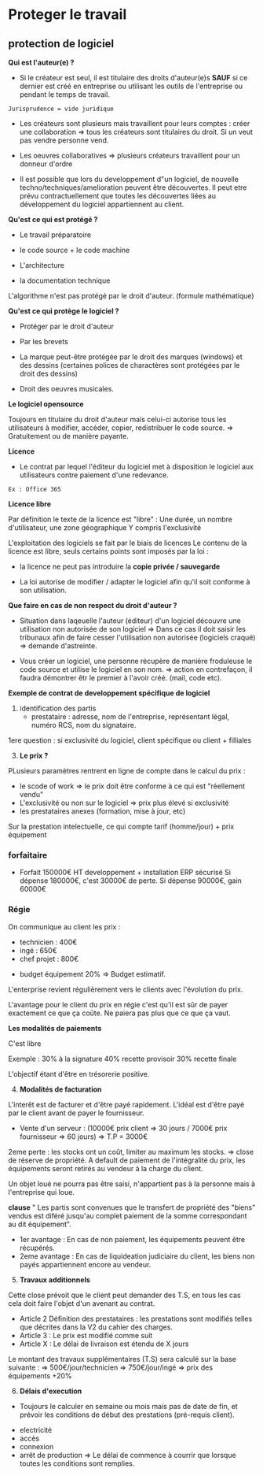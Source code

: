 # Proteger le travail

## protection de logiciel

__Qui est l'auteur(e) ?__

* Si le créateur est seul, il est titulaire des droits d'auteur(e)s __SAUF__ si ce dernier est créé en entreprise ou utilisant les outils de l'entreprise ou pendant le temps de travail.

```
Jurisprudence = vide juridique
```

* Les créateurs sont plusieurs mais travaillent pour leurs comptes : créer une collaboration => tous les créateurs sont titulaires du droit. Si un veut pas vendre personne vend.

* Les oeuvres collaboratives => plusieurs créateurs travaillent pour un donneur d'ordre

* Il est possible que lors du developpement d"un logiciel, de nouvelle techno/techniques/amelioration peuvent être découvertes. Il peut etre prévu contractuellement que toutes les découvertes liées au développement du logiciel appartiennent au client.

__Qu'est ce qui est protégé ?__

* Le travail préparatoire

* le code source + le code machine

* L'architecture 

* la documentation technique

L'algorithme n'est pas protégé par le droit d'auteur. (formule mathématique)

__Qu'est ce qui protège le logiciel ?__

* Protéger par le droit d'auteur

* Par les brevets

* La marque peut-être protégée par le droit des marques (windows) et des dessins (certaines polices de charactères sont protégées par le droit des dessins)

* Droit des oeuvres musicales.


__Le logiciel opensource__

Toujours en titulaire du droit d'auteur mais celui-ci autorise tous les utilisateurs à modifier, accéder, copier, redistribuer le code source. => Gratuitement ou de manière payante.

__Licence__

* Le contrat par lequel l'éditeur du logiciel met à disposition le logiciel aux utilisateurs contre paiement d'une redevance. 
```
Ex : Office 365
```

__Licence libre__

Par définition le texte de la licence est "libre" : Une durée, un nombre d'utilisateur, une zone géographique
Y compris l'exclusivité

L'exploitation des logiciels se fait par le biais de licences
Le contenu de la licence est libre, seuls certains points sont imposés par la loi :

* la licence ne peut pas introduire la __copie privée / sauvegarde__

* La loi autorise de modifier / adapter le logiciel afin qu'il soit conforme à son utilisation.

__Que faire en cas de non respect du droit d'auteur ?__

* Situation dans laqeuelle l'auteur (éditeur) d'un logiciel découvre une utilisation non autorisée de son logiciel => Dans ce cas il doit saisir les tribunaux afin de faire cesser l'utilisation non autorisée (logiciels craqué) => demande d'astreinte.

* Vous créer un logiciel, une personne récupère de manière froduleuse le code source et utilise le logiciel en son nom. => action en contrefaçon, il faudra démontrer êtr le premier à l'avoir créé. (mail, code etc).


__Exemple de contrat de developpement spécifique de logiciel__


1) identification des partis
    - prestataire : adresse, nom de l'entreprise, représentant légal, numéro RCS, nom du signataire.

1ere question : si exclusivité du logiciel, client spécifique ou client + filliales



3) __Le prix ?__

PLusieurs paramètres rentrent en ligne de compte dans le calcul du prix :
* le scode of work => le prix doit être conforme à ce qui est "réellement vendu"
* L'exclusivité ou non sur le logiciel => prix plus élevé si exclusivité
* les prestataires anexes (formation, mise à jour, etc)

Sur la prestation intelectuelle, ce qui compte tarif (homme/jour) + prix équipement

### forfaitaire
* Forfait 150000€ HT developpement + installation ERP sécurisé
Si dépense 180000€, c'est 30000€ de perte.
Si dépense 90000€, gain 60000€

### Régie
On communique au client les prix : 
- technicien : 400€
- ingé : 650€
- chef projet : 800€

+ budget équipement 20% => Budget estimatif.

L'enterprise revient régulièrement vers le clients avec l'évolution du prix.


L'avantage pour le client du prix en régie c'est qu'il est sûr de payer exactement ce que ça coûte. Ne paiera pas plus que ce que ça vaut.

__Les modalités de paiements__

C'est libre

Exemple : 
30% à la signature
40% recette provisoir
30% recette finale

L'objectif étant d'être en trésorerie positive.


4) __Modalités de facturation__

L'interêt est de facturer et d'être payé rapidement. L'idéal est d'être payé par le client avant de payer le fournisseur.

* Vente d'un serveur : (10000€ prix client => 30 jours / 7000€ prix fournisseur => 60 jours) => T.P = 3000€

2eme perte : les stocks ont un coût, limiter au maximum les stocks. => close de réserve de propriété. A default de paiement de l'intégralité du prix, les équipements seront retirés au vendeur à la charge du client.


Un objet loué ne pourra pas être saisi, n'appartient pas à la personne mais à l'entreprise qui loue.


__clause__
" Les partis sont convenues que le transfert de propriété des "biens" vendus est diféré jusqu'au complet paiement de la somme correspondant au dit équipement".
- 1er avantage : En cas de non paiement, les équipements peuvent être récupérés.
- 2eme avantage : En cas de liquideation judiciaire du client, les biens non payés appartiennent encore au vendeur.


5) __Travaux additionnels__

Cette close prévoit que le client peut demander des T.S, en tous les cas cela doit faire l'objet d'un avenant au contrat.
- Article 2 Définition des prestataires : les prestations sont modifiés telles que décrites dans la V2 du cahier des charges.
- Article 3 : Le prix est modifié comme suit
- Article X : Le délai de livraison est étendu de X jours

Le montant des travaux supplémentaires (T.S) sera calculé sur la base suivante : 
=> 500€/jour/technicien
=> 750€/jour/ingé
=> prix des équipements +20%

6) __Délais d'execution__

* Toujours le calculer en semaine ou mois mais pas de date de fin, et prévoir les conditions de début des prestations (pré-requis client).
- electricité
- accès
- connexion
- arrêt de production
=> Le délai de commence à courrir que lorsque toutes les conditions sont remplies.